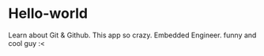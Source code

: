 # Hello-world
Learn about Git &amp; Github. 
This app so crazy.
Embedded Engineer.
funny and cool guy :<
